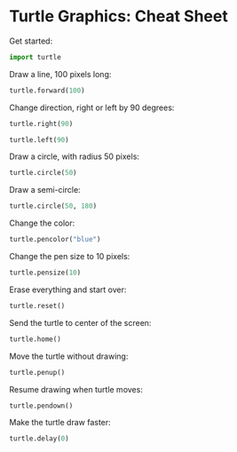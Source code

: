 # Turtle Graphics: Cheat Sheet

Get started:
```python
import turtle
```

Draw a line, 100 pixels long:
```python
turtle.forward(100)
```

Change direction, right or left by 90 degrees:
```python
turtle.right(90)
```
```python
turtle.left(90)
```

Draw a circle, with radius 50 pixels:
```python
turtle.circle(50)
```

Draw a semi-circle:
```python
turtle.circle(50, 180)
```

Change the color:
```python
turtle.pencolor("blue")
```

Change the pen size to 10 pixels:
```python
turtle.pensize(10)
```

Erase everything and start over:
```python
turtle.reset()
```

Send the turtle to center of the screen:
```python
turtle.home()
```

Move the turtle without drawing:
```python
turtle.penup()
```

Resume drawing when turtle moves:
```python
turtle.pendown()
```

Make the turtle draw faster:
```python
turtle.delay(0)
```